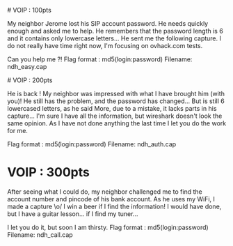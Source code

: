 # VOIP : 100pts

My neighbor Jerome lost his SIP account password. He needs quickly enough and asked me to help.
He remembers that the password length is 6 and it contains only lowercase letters...
He sent me the following capture. I do not really have time right now, I'm focusing on ovhack.com tests.

Can you help me ?!
Flag format : md5(login:password)
Filename: ndh_easy.cap 


# VOIP : 200pts

He is back ! My neighbor was impressed with what I have brought him (with you)!
He still has the problem, and the password has changed...
But is still 6 lowercased letters, as he said
More, due to a mistake, it lacks parts in his capture...
I'm sure I have all the information, but wireshark doesn't look the same opinion.
As I have not done anything the last time I let you do the work for me.

Flag format : md5(login:password)
Filename: ndh_auth.cap

# VOIP : 300pts
After seeing what I could do, my neighbor challenged me to find the account number and pincode of his bank account. As he uses my WiFi, I made a capture \o/
I win a beer if I find the information!
I would have done, but I have a guitar lesson... if I find my tuner...

I let you do it, but soon I am thirsty.
Flag format : md5(login:password)
Filename: ndh_call.cap


